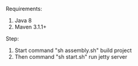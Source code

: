Requirements:

1. Java 8
2. Maven 3.1.1+

Step:

1. Start command "sh assembly.sh" build project
2. Then command "sh start.sh" run jetty server